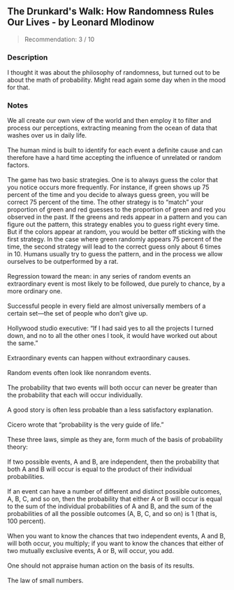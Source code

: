 ## The Drunkard's Walk: How Randomness Rules Our Lives - by Leonard Mlodinow
> Recommendation: 3 / 10
    
### Description
I thought it was about the philosophy of randomness, but turned out to be about the math of probability. Might read again some day when in the mood for that.
    
### Notes
We all create our own view of the world and then employ it to filter and process our perceptions, extracting meaning from the ocean of data that washes over us in daily life.<br>
<br>
The human mind is built to identify for each event a definite cause and can therefore have a hard time accepting the influence of unrelated or random factors.<br>
<br>
The game has two basic strategies. One is to always guess the color that you notice occurs more frequently.  For instance, if green shows up 75 percent of the time and you decide to always guess green, you will be correct 75 percent of the time. The other strategy is to “match” your proportion of green and red guesses to the proportion of green and red you observed in the past. If the greens and reds appear in a pattern and you can figure out the pattern, this strategy enables you to guess right every time. But if the colors appear at random, you would be better off sticking with the first strategy. In the case where green randomly appears 75 percent of the time, the second strategy will lead to the correct guess only about 6 times in 10. Humans usually try to guess the pattern, and in the process we allow ourselves to be outperformed by a rat.<br>
<br>
Regression toward the mean: in any series of random events an extraordinary event is most likely to be followed, due purely to chance, by a more ordinary one.<br>
<br>
Successful people in every field are almost universally members of a certain set—the set of people who don’t give up.<br>
<br>
Hollywood studio executive: “If I had said yes to all the projects I turned down, and no to all the other ones I took, it would have worked out about the same.”<br>
<br>
Extraordinary events can happen without extraordinary causes.<br>
<br>
Random events often look like nonrandom events.<br>
<br>
The probability that two events will both occur can never be greater than the probability that each will occur individually.<br>
<br>
A good story is often less probable than a less satisfactory explanation.<br>
<br>
Cicero wrote that “probability is the very guide of life.”<br>
<br>
These three laws, simple as they are, form much of the basis of probability theory:<br>
<br>
If two possible events, A and B, are independent, then the probability that both A and B will occur is equal to the product of their individual probabilities.<br>
<br>
If an event can have a number of different and distinct possible outcomes, A, B, C, and so on, then the probability that either A or B will occur is equal to the sum of the individual probabilities of A and B, and the sum of the probabilities of all the possible outcomes (A, B, C, and so on) is 1 (that is, 100 percent).<br>
<br>
When you want to know the chances that two independent events, A and B, will both occur, you multiply; if you want to know the chances that either of two mutually exclusive events, A or B, will occur, you add.<br>
<br>
One should not appraise human action on the basis of its results.<br>
<br>
The law of small numbers.
